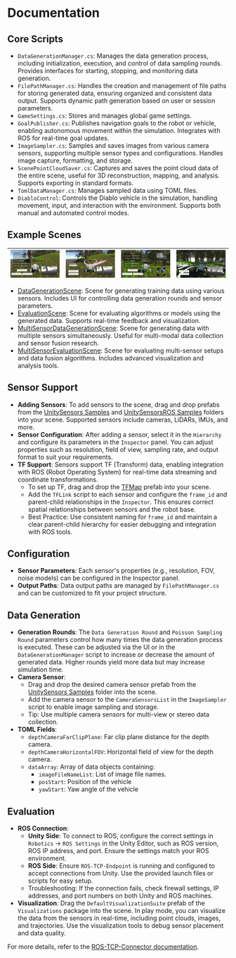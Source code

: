 # Documentation

## Core Scripts

- `DataGenerationManager.cs`: Manages the data generation process, including initialization, execution, and control of data sampling rounds. Provides interfaces for starting, stopping, and monitoring data generation.
- `FilePathManager.cs`: Handles the creation and management of file paths for storing generated data, ensuring organized and consistent data output. Supports dynamic path generation based on user or session parameters.
- `GameSettings.cs`: Stores and manages global game settings.
- `GoalPublisher.cs`: Publishes navigation goals to the robot or vehicle, enabling autonomous movement within the simulation. Integrates with ROS for real-time goal updates.
- `ImageSampler.cs`: Samples and saves images from various camera sensors, supporting multiple sensor types and configurations. Handles image capture, formatting, and storage.
- `ScenePointCloudSaver.cs`: Captures and saves the point cloud data of the entire scene, useful for 3D reconstruction, mapping, and analysis. Supports exporting in standard formats.
- `TomlDataManager.cs`: Manages sampled data using TOML files.
- `DiabloControl`: Controls the Diablo vehicle in the simulation, handling movement, input, and interaction with the environment. Supports both manual and automated control modes.

## Example Scenes

|      ![DataGenerationScene](.Image/DataGeneration.jpg)       |       ![EvaluationScene](.Image/EvaluationScene_1.jpg)       | ![MultiSensorDataGenerationScene](.Image/MultiSensorDataGeneration.jpg) | ![MultiSensorEvaluationScene](.Image/MultiSensorEvaluationScene.jpg) |
| :----------------------------------------------------------: | :----------------------------------------------------------: | :----------------------------------------------------------: | :----------------------------------------------------------: |

- [DataGenerationScene](Assets/Scenes/DataGenerationScene.unity): Scene for generating training data using various sensors. Includes UI for controlling data generation rounds and sensor parameters.
- [EvaluationScene](Assets/Scenes/EvaluationScene.unity): Scene for evaluating algorithms or models using the generated data. Supports real-time feedback and visualization.
- [MultiSensorDataGenerationScene](Assets/Scenes/MultiSensorDataGenerationScene.unity): Scene for generating data with multiple sensors simultaneously. Useful for multi-modal data collection and sensor fusion research.
- [MultiSensorEvaluationScene](Assets/Scenes/MultiSensorEvaluationScene.unity): Scene for evaluating multi-sensor setups and data fusion algorithms. Includes advanced visualization and analysis tools.

## Sensor Support

- **Adding Sensors**: To add sensors to the scene, drag and drop prefabs from the [UnitySensors Samples](Assets/Samples/UnitySensors/2.0.4/Sample/Prefabs) and [UnitySensorsROS Samples](Assets/Samples/UnitySensorsROS/2.0.4/Sample/Prefabs) folders into your scene. Supported sensors include cameras, LiDARs, IMUs, and more.
- **Sensor Configuration**: After adding a sensor, select it in the `Hierarchy` and configure its parameters in the `Inspector` panel. You can adjust properties such as resolution, field of view, sampling rate, and output format to suit your requirements.
- **TF Support**: Sensors support TF (Transform) data, enabling integration with ROS (Robot Operating System) for real-time data streaming and coordinate transformations.
    - To set up TF, drag and drop the [TFMap](Assets/Samples/UnitySensorsROS/2.0.4/Sample/Prefabs/Utils/TFMap.prefab) prefab into your scene.
    - Add the `TFLink` script to each sensor and configure the `frame_id` and parent-child relationships in the `Inspector`. This ensures correct spatial relationships between sensors and the robot base.
    - Best Practice: Use consistent naming for `frame_id` and maintain a clear parent-child hierarchy for easier debugging and integration with ROS tools.

## Configuration

- **Sensor Parameters**: Each sensor's properties (e.g., resolution, FOV, noise models) can be configured in the Inspector panel.
- **Output Paths**: Data output paths are managed by `FilePathManager.cs` and can be customized to fit your project structure.

## Data Generation

- **Generation Rounds**: The `Data Generation Round` and `Poisson Sampling Round` parameters control how many times the data generation process is executed. These can be adjusted via the UI or in the `DataGenerationManager` script to increase or decrease the amount of generated data. Higher rounds yield more data but may increase simulation time.
- **Camera Sensor**: 
    - Drag and drop the desired camera sensor prefab from the [UnitySensors Samples](Assets/Samples/UnitySensors/2.0.4/Sample/Prefabs) folder into the scene.
    - Add the camera sensor to the `CameraSensorsList` in the `ImageSampler` script to enable image sampling and storage.
    - Tip: Use multiple camera sensors for multi-view or stereo data collection.
- **TOML Fields**:
    - `depthCameraFarClipPlane`: Far clip plane distance for the depth camera.
    - `depthCameraHorizontalFOV`: Horizontal field of view for the depth camera.
    - `dataArray`: Array of data objects containing:
        - `imageFileNameList`: List of image file names.
        - `posStart`: Position of the vehicle
        - `yawStart`: Yaw angle of the vehicle

## Evaluation
- **ROS Connection**: 
    - **Unity Side**: To connect to ROS, configure the correct settings in `Robotics` -> `ROS Settings` in the Unity Editor, such as ROS version, ROS IP address, and port. Ensure the settings match your ROS environment.
    - **ROS Side**: Ensure `ROS-TCP-Endpoint` is running and configured to accept connections from Unity. Use the provided launch files or scripts for easy setup.
    - Troubleshooting: If the connection fails, check firewall settings, IP addresses, and port numbers on both Unity and ROS machines.
- **Visualization**: Drag the `DefaultVisualizationSuite` prefab of the `Visualizations` package into the scene. In play mode, you can visualize the data from the sensors in real-time, including point clouds, images, and trajectories. Use the visualization tools to debug sensor placement and data quality.

For more details, refer to the [ROS-TCP-Connector documentation](https://github.com/Unity-Technologies/ROS-TCP-Connector).